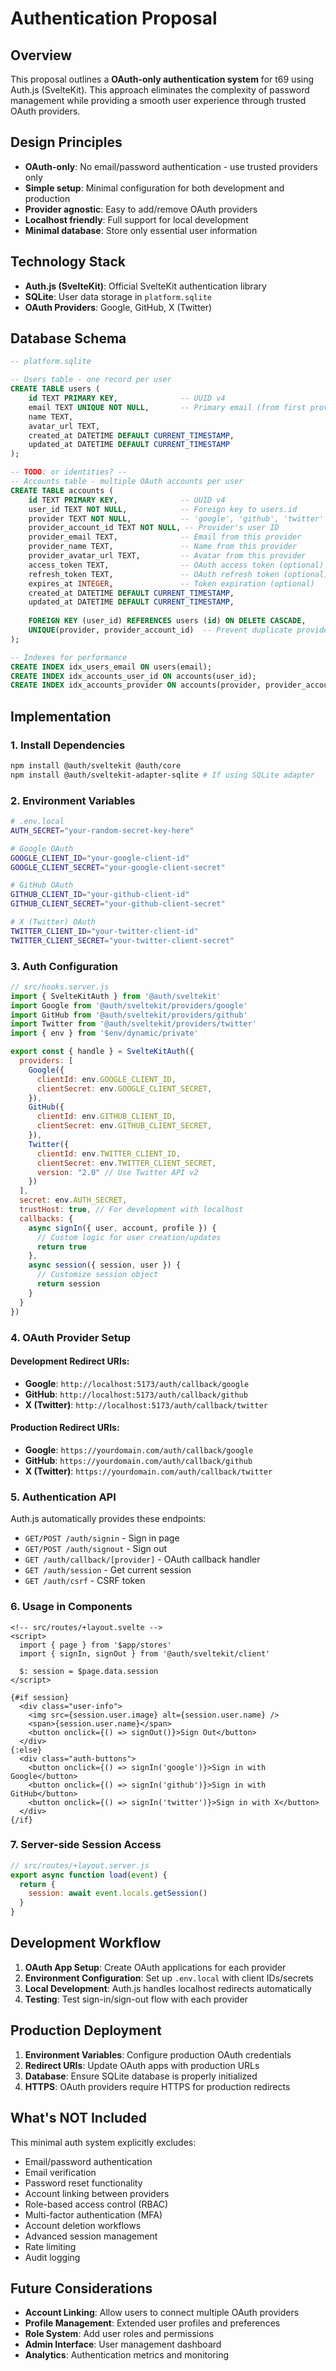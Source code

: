 # Authentication Proposal

## Overview

This proposal outlines a **OAuth-only authentication system** for t69 using Auth.js (SvelteKit). This approach eliminates the complexity of password management while providing a smooth user experience through trusted OAuth providers.

## Design Principles

- **OAuth-only**: No email/password authentication - use trusted providers only
- **Simple setup**: Minimal configuration for both development and production
- **Provider agnostic**: Easy to add/remove OAuth providers
- **Localhost friendly**: Full support for local development
- **Minimal database**: Store only essential user information

## Technology Stack

- **Auth.js (SvelteKit)**: Official SvelteKit authentication library
- **SQLite**: User data storage in `platform.sqlite`
- **OAuth Providers**: Google, GitHub, X (Twitter)

## Database Schema

```sql
-- platform.sqlite

-- Users table - one record per user
CREATE TABLE users (
    id TEXT PRIMARY KEY,              -- UUID v4
    email TEXT UNIQUE NOT NULL,       -- Primary email (from first provider)
    name TEXT,
    avatar_url TEXT,
    created_at DATETIME DEFAULT CURRENT_TIMESTAMP,
    updated_at DATETIME DEFAULT CURRENT_TIMESTAMP
);

-- TODO: or identities? --
-- Accounts table - multiple OAuth accounts per user
CREATE TABLE accounts (
    id TEXT PRIMARY KEY,              -- UUID v4
    user_id TEXT NOT NULL,            -- Foreign key to users.id
    provider TEXT NOT NULL,           -- 'google', 'github', 'twitter'
    provider_account_id TEXT NOT NULL, -- Provider's user ID
    provider_email TEXT,              -- Email from this provider
    provider_name TEXT,               -- Name from this provider
    provider_avatar_url TEXT,         -- Avatar from this provider
    access_token TEXT,                -- OAuth access token (optional)
    refresh_token TEXT,               -- OAuth refresh token (optional)
    expires_at INTEGER,               -- Token expiration (optional)
    created_at DATETIME DEFAULT CURRENT_TIMESTAMP,
    updated_at DATETIME DEFAULT CURRENT_TIMESTAMP,
    
    FOREIGN KEY (user_id) REFERENCES users (id) ON DELETE CASCADE,
    UNIQUE(provider, provider_account_id)  -- Prevent duplicate provider accounts
);

-- Indexes for performance
CREATE INDEX idx_users_email ON users(email);
CREATE INDEX idx_accounts_user_id ON accounts(user_id);
CREATE INDEX idx_accounts_provider ON accounts(provider, provider_account_id);
```

## Implementation

### 1. Install Dependencies

```bash
npm install @auth/sveltekit @auth/core
npm install @auth/sveltekit-adapter-sqlite # If using SQLite adapter
```

### 2. Environment Variables

```bash
# .env.local
AUTH_SECRET="your-random-secret-key-here"

# Google OAuth
GOOGLE_CLIENT_ID="your-google-client-id"
GOOGLE_CLIENT_SECRET="your-google-client-secret"

# GitHub OAuth  
GITHUB_CLIENT_ID="your-github-client-id"
GITHUB_CLIENT_SECRET="your-github-client-secret"

# X (Twitter) OAuth
TWITTER_CLIENT_ID="your-twitter-client-id"
TWITTER_CLIENT_SECRET="your-twitter-client-secret"
```

### 3. Auth Configuration

```js
// src/hooks.server.js
import { SvelteKitAuth } from '@auth/sveltekit'
import Google from '@auth/sveltekit/providers/google'
import GitHub from '@auth/sveltekit/providers/github'
import Twitter from '@auth/sveltekit/providers/twitter'
import { env } from '$env/dynamic/private'

export const { handle } = SvelteKitAuth({
  providers: [
    Google({
      clientId: env.GOOGLE_CLIENT_ID,
      clientSecret: env.GOOGLE_CLIENT_SECRET,
    }),
    GitHub({
      clientId: env.GITHUB_CLIENT_ID,
      clientSecret: env.GITHUB_CLIENT_SECRET,
    }),
    Twitter({
      clientId: env.TWITTER_CLIENT_ID,
      clientSecret: env.TWITTER_CLIENT_SECRET,
      version: "2.0" // Use Twitter API v2
    })
  ],
  secret: env.AUTH_SECRET,
  trustHost: true, // For development with localhost
  callbacks: {
    async signIn({ user, account, profile }) {
      // Custom logic for user creation/updates
      return true
    },
    async session({ session, user }) {
      // Customize session object
      return session
    }
  }
})
```

### 4. OAuth Provider Setup

#### Development Redirect URIs:
- **Google**: `http://localhost:5173/auth/callback/google`
- **GitHub**: `http://localhost:5173/auth/callback/github`  
- **X (Twitter)**: `http://localhost:5173/auth/callback/twitter`

#### Production Redirect URIs:
- **Google**: `https://yourdomain.com/auth/callback/google`
- **GitHub**: `https://yourdomain.com/auth/callback/github`
- **X (Twitter)**: `https://yourdomain.com/auth/callback/twitter`

### 5. Authentication API

Auth.js automatically provides these endpoints:

- `GET/POST /auth/signin` - Sign in page
- `GET/POST /auth/signout` - Sign out
- `GET /auth/callback/[provider]` - OAuth callback handler
- `GET /auth/session` - Get current session
- `GET /auth/csrf` - CSRF token

### 6. Usage in Components

```svelte
<!-- src/routes/+layout.svelte -->
<script>
  import { page } from '$app/stores'
  import { signIn, signOut } from '@auth/sveltekit/client'
  
  $: session = $page.data.session
</script>

{#if session}
  <div class="user-info">
    <img src={session.user.image} alt={session.user.name} />
    <span>{session.user.name}</span>
    <button onclick={() => signOut()}>Sign Out</button>
  </div>
{:else}
  <div class="auth-buttons">
    <button onclick={() => signIn('google')}>Sign in with Google</button>
    <button onclick={() => signIn('github')}>Sign in with GitHub</button>
    <button onclick={() => signIn('twitter')}>Sign in with X</button>
  </div>
{/if}
```

### 7. Server-side Session Access

```js
// src/routes/+layout.server.js
export async function load(event) {
  return {
    session: await event.locals.getSession()
  }
}
```

## Development Workflow

1. **OAuth App Setup**: Create OAuth applications for each provider
2. **Environment Configuration**: Set up `.env.local` with client IDs/secrets
3. **Local Development**: Auth.js handles localhost redirects automatically
4. **Testing**: Test sign-in/sign-out flow with each provider

## Production Deployment

1. **Environment Variables**: Configure production OAuth credentials
2. **Redirect URIs**: Update OAuth apps with production URLs
3. **Database**: Ensure SQLite database is properly initialized
4. **HTTPS**: OAuth providers require HTTPS for production redirects

## What's NOT Included

This minimal auth system explicitly excludes:

- Email/password authentication
- Email verification
- Password reset functionality
- Account linking between providers
- Role-based access control (RBAC)
- Multi-factor authentication (MFA)
- Account deletion workflows
- Advanced session management
- Rate limiting
- Audit logging

## Future Considerations

- **Account Linking**: Allow users to connect multiple OAuth providers
- **Profile Management**: Extended user profiles and preferences
- **Role System**: Add user roles and permissions
- **Admin Interface**: User management dashboard
- **Analytics**: Authentication metrics and monitoring 